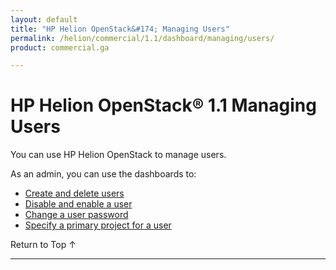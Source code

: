 ```yaml
---
layout: default
title: "HP Helion OpenStack&#174; Managing Users"
permalink: /helion/commercial/1.1/dashboard/managing/users/
product: commercial.ga

---
```

<!--PUBLISHED-->

<script>

function PageRefresh {
onLoad="window.refresh"
}

PageRefresh();

</script>

<!--
<p style="font-size: small;"> <a href="/helion/commercial/1.1/ga1/install/">&#9664; PREV</a> | <a href="/helion/commercial/1.1/ga1/install-overview/">&#9650; UP</a> | <a href="/helion/commercial/1.1/ga1/">NEXT &#9654;</a> 
-->

# HP Helion OpenStack&#174; 1.1 Managing Users

You can use HP Helion OpenStack to manage users.

As an admin, you can use the dashboards to:

* [Create and delete users](/helion/commercial/1.1/dashboard/managing/users/create/)
* [Disable and enable a user](/helion/commercial/1.1/dashboard/managing/users/enable/)
* [Change a user password](/helion/commercial/1.1/dashboard/managing/users/password/)
* [Specify a primary project for a user](/helion/commercial/1.1/dashboard/managing/projects/primary/)

<a href="#top" style="padding:14px 0px 14px 0px; text-decoration: none;"> Return to Top &#8593; </a>


----
